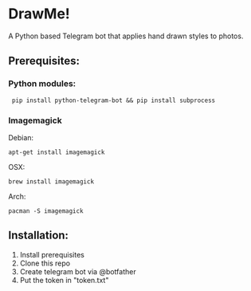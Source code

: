 # DrawMe!
A Python based Telegram bot that applies hand drawn styles to photos.

## Prerequisites:
### Python modules:
```
 pip install python-telegram-bot && pip install subprocess
```
### Imagemagick
Debian:
```
apt-get install imagemagick
```

OSX:
```
brew install imagemagick
```

Arch:
```
pacman -S imagemagick
```

## Installation:

1. Install prerequisites
2. Clone this repo
3. Create telegram bot via @botfather
4. Put the token in "token.txt"


